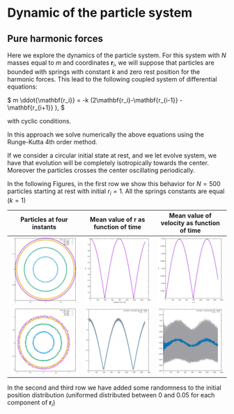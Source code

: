 # Dynamic of the particle system

## Pure harmonic forces
Here we explore the dynamics of the particle system. For this system with $N$ masses equal to ${m}$ and coordinates ${\mathbf{r}_i}$, we will suppose that particles are bounded with springs with constant $k$ and zero rest position for the harmonic forces. This lead to the following coupled system of differential equations:

$
m \ddot{\mathbf{r_i}} = -k (2\mathbf{r_i}-\mathbf{r_{i-1}} -\mathbf{r_{i+1}} ),
$

with cyclic conditions.

In this approach we solve numerically the above equations using the Runge-Kutta 4th order method.


If we consider a circular initial state at rest, and we let evolve system, we have that evolution will be completely isotropically towards the center. Moreover the particles crosses the center oscillating periodically.

In the following Figures, in the first row we show this behavior for $N=500$ particles starting at rest with initial $r_i = 1$. All the springs constants are equal ($k = 1$)

Particles at four instants  |  Mean value of r as function of time | Mean value of velocity as function of time
:-------------------------:|:-------------------------:|:------:|
![](image.png)  |  ![](image-1.png) | ![](image-2.png)
![](image-3.png)|![](image-4.png) |![](image-5.png)

In the second and third row we have added some randomness to the initial position distribution (uniformed distributed between 0 and 0.05 for each component of $\mathbf{r}_i$)
